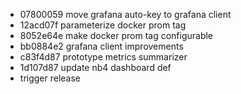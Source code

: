 - 07800059 move grafana auto-key to grafana client
- 12acd07f parameterize docker prom tag
- 8052e64e make docker prom tag configurable
- bb0884e2 grafana client improvements
- c83f4d87 prototype metrics summarizer
- 1d107d87 update nb4 dashboard def
- trigger release

